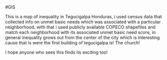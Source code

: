 #GIS

This is a map of inequality in Tegucigalpa Honduras, i used census data that collected info on unmet basic needs which was associated with a particular neighborhood, with that i used publicly available COPECO shapefiles and match each neighborhood with its associated unmet basic need score, in general inequality grows out from the center of the city which is interesting cause that is were the first building of tegucigalpa is! The church!

I hope anyone who sees this finds its exciting too!